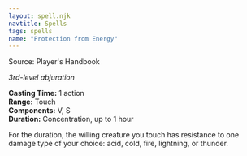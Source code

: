 ```yaml
---
layout: spell.njk
navtitle: Spells
tags: spells
name: "Protection from Energy"
---
```

  
Source: Player's Handbook

_3rd-level abjuration_

**Casting Time:** 1 action  
**Range:** Touch  
**Components:** V, S  
**Duration:** Concentration, up to 1 hour

For the duration, the willing creature you touch has resistance to one damage type of your choice: acid, cold, fire, lightning, or thunder.